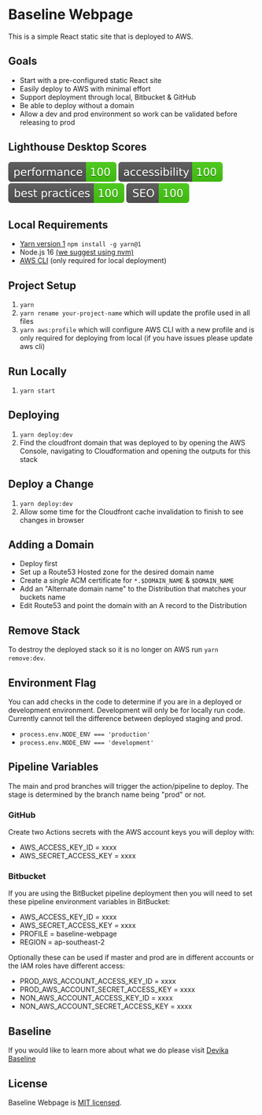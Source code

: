 # Baseline Webpage

This is a simple React static site that is deployed to AWS.

## Goals

* Start with a pre-configured static React site
* Easily deploy to AWS with minimal effort
* Support deployment through local, Bitbucket & GitHub
* Be able to deploy without a domain
* Allow a dev and prod environment so work can be validated before releasing to prod

## Lighthouse Desktop Scores

![Lighthouse Performance](./assets/performance-100-brightgreen.svg)
![Lighthouse Accessibility](./assets/accessibility-100-brightgreen.svg)
![Lighthouse Best Practices](./assets/best-practices-100-brightgreen.svg)
![Lighthouse SEO](./assets/SEO-100-brightgreen.svg)

## Local Requirements

* [Yarn version 1](https://classic.yarnpkg.com/en/docs/install) `npm install -g yarn@1`
* Node.js 16 [(we suggest using nvm)](https://github.com/nvm-sh/nvm#install--update-script) 
* [AWS CLI](https://aws.amazon.com/cli) (only required for local deployment)

## Project Setup

1. `yarn`
2. `yarn rename your-project-name` which will update the profile used in all files
3. `yarn aws:profile` which will configure AWS CLI with a new profile and is only required for deploying from local (if you have issues please update aws cli)

## Run Locally

1. `yarn start`

## Deploying

1. `yarn deploy:dev`
2. Find the cloudfront domain that was deployed to by opening the AWS Console, navigating to Cloudformation and opening the outputs for this stack

## Deploy a Change

1. `yarn deploy:dev`
2. Allow some time for the Cloudfront cache invalidation to finish to see changes in browser

## Adding a Domain

* Deploy first
* Set up a Route53 Hosted zone for the desired domain name
* Create a *single* ACM certificate for `*.$DOMAIN_NAME` & `$DOMAIN_NAME` 
* Add an "Alternate domain name" to the Distribution that matches your buckets name
* Edit Route53 and point the domain with an A record to the Distribution

## Remove Stack
To destroy the deployed stack so it is no longer on AWS run `yarn remove:dev`.

## Environment Flag
You can add checks in the code to determine if you are in a deployed or development environment. Development will only be for locally run code. Currently cannot tell the difference between deployed staging and prod.

* `process.env.NODE_ENV === 'production'`
* `process.env.NODE_ENV === 'development'`

## Pipeline Variables
The main and prod branches will trigger the action/pipeline to deploy. The stage is determined by the branch name being "prod" or not.

### GitHub
Create two Actions secrets with the AWS account keys you will deploy with:

* AWS_ACCESS_KEY_ID = xxxx
* AWS_SECRET_ACCESS_KEY = xxxx

### Bitbucket
If you are using the BitBucket pipeline deployment then you will need to set these pipeline environment variables in BitBucket:

* AWS_ACCESS_KEY_ID = xxxx
* AWS_SECRET_ACCESS_KEY = xxxx
* PROFILE = baseline-webpage
* REGION = ap-southeast-2

Optionally these can be used if master and prod are in different accounts or the IAM roles have different access:

* PROD_AWS_ACCOUNT_ACCESS_KEY_ID = xxxx
* PROD_AWS_ACCOUNT_SECRET_ACCESS_KEY = xxxx
* NON_AWS_ACCOUNT_ACCESS_KEY_ID = xxxx
* NON_AWS_ACCOUNT_SECRET_ACCESS_KEY = xxxx

## Baseline

If you would like to learn more about what we do please visit [Devika Baseline](https://devikabaseline.com/)

## License
Baseline Webpage is [MIT licensed](./LICENSE).